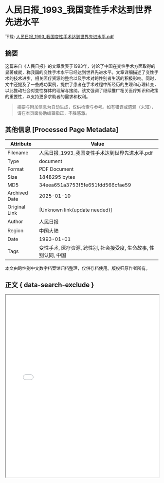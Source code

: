 # 人民日报_1993_我国变性手术达到世界先进水平

<!-- tcd_download_link -->
下载: <a href="../人民日报_1993_我国变性手术达到世界先进水平.pdf" download>人民日报_1993_我国变性手术达到世界先进水平.pdf</a>
<!-- tcd_download_link_end -->

## 摘要

<!-- tcd_abstract -->
这篇来自《人民日报》的文章发表于1993年，讨论了中国在变性手术方面取得的显著成就，称我国的变性手术水平已经达到世界先进水平。文章详细描述了变性手术的技术进步，相关医疗资源的整合以及手术对跨性别者生活的积极影响。同时，文中还提及了一些成功案例，提供了患者在手术过程中所经历的生理和心理转变，以此推动社会对变性群体的理解与接纳。该文强调了继续推广相关医疗知识和政策的重要性，以支持更多求助者的需求和权利。

<!-- tcd_abstract_end -->

> 摘要与附加信息为自动生成，仅供检索与参考。如有错误或遗漏（未知），请在本页面协助编辑指正，不胜感激。

## 其他信息 [Processed Page Metadata]

| Attribute       | Value                                  |
|-----------------|----------------------------------------|
| Filename        | 人民日报_1993_我国变性手术达到世界先进水平.pdf                             |
| Type            | document                                 |
| Format          | PDF Document                               |
| Size            | 1848295 bytes                           |
| MD5             | 34eea651a3753f5fe651fdd566cfae59                                  |
| Archived Date   | 2025-01-10                             |
| Original Link   | [Unknown link(update needed)]                         |
| Author          | 人民日报                               |
| Region          | 中国大陆                               |
| Date            | 1993-01-01                                 |
| Tags            | 变性手术, 医疗资源, 跨性别, 社会接受度, 生命故事, 性别认同, 中国                                 |

本文由跨性别中文数字档案馆归档整理，仅供存档使用。版权归原作者所有。


## 正文 { data-search-exclude }

<!-- tcd_main_text -->
<iframe src="../人民日报_1993_我国变性手术达到世界先进水平.pdf" width="100%" height="600px">
    <p>无法显示PDF，请下载查看。</p>
</iframe>
<!-- tcd_main_text_end -->

